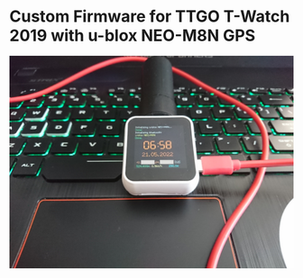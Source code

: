 # Custom Firmware for TTGO T-Watch 2019 with u-blox NEO-M8N GPS

![TTGO TWatch Custom Firmware](https://github.com/Nanich87/ttgo-twatch-ublox-gps-bt/blob/main/gps-watch.JPG "TTGO TWatch Custom Firmware")
